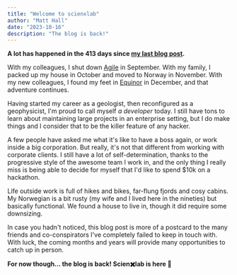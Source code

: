 ```yaml
---
title: "Welcome to scienxlab"
author: "Matt Hall"
date: "2023-10-16"
description: "The blog is back!"
---
```


**A lot has happened in the 413 days since [my last blog post](https://agilescientific.com/blog/2022/8/29/a-machine-learning-safety-net).**

With my colleagues, I shut down [Agile](https://agilescientific.com) in September. With my family, I packed up my house in October and moved to Norway in November. With my new colleagues, I found my feet in [Equinor](https://equinor.com) in December, and that adventure continues.

Having started my career as a geologist, then reconfigured as a geophysicist, I'm proud to call myself _a developer_ today. I still have tons to learn about maintaining large projects in an enterprise setting, but I do make things and I consider that to be the killer feature of any hacker.

A few people have asked me what it's like to have a boss again, or work inside a big corporation. But really, it's not that different from working with corporate clients. I still have a lot of self-determination, thanks to the progressive style of the awesome team I work in, and the only thing I really miss is being able to decide for myself that I'd like to spend $10k on a hackathon.  

Life outside work is full of hikes and bikes, far-flung fjords and cosy cabins. My Norwegian is a bit rusty (my wife and I lived here in the nineties) but basically functional. We found a house to live in, though it did require some downsizing.

In case you hadn't noticed, this blog post is more of a postcard to the many friends and co-conspirators I've completely failed to keep in touch with. With luck, the coming months and years will provide many opportunities to catch up in person.

**For now though... the blog is back! Scien✖️lab is here 🚀**
